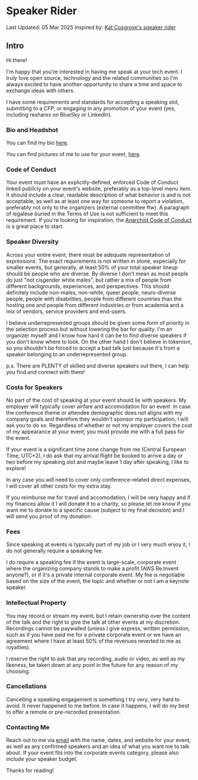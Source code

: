 # Speaker Rider

Last Updated: 05 Mar 2025
Inspired by: [Kat Cosgrove's speaker rider](https://github.com/katcosgrove/katcosgrove/blob/main/speaking.md)

## Intro

Hi there!

I'm happy that you're interested in having me speak at your tech event. 
I truly love open source, technology and the related communities so I'm always excited to have another opportunity to share a time and space to exchange ideas with others.

I have some requirements and standards for accepting a speaking slot, submitting to a CFP, or engaging in any promotion of your event (yes, including reshares on BlueSky or LinkedIn).

### Bio and Headshot

You can find my bio [here](/public-speaking/home.md).

You can find pictures of me to use for your event, [here](/images/).

### Code of Conduct

Your event must have an explicitly-defined, enforced Code of Conduct linked publicly on your event's website, preferably as a top-level menu item. It should include a clear, readable description of what behavior is and is not acceptable, as well as at least one way for someone to report a violation, preferably not only to the organizers (external committee ftw). 
A paragraph of legalese buried in the Terms of Use is not sufficient to meet this requirement. If you're looking for inspiration, the [Anarchist Code of Conduct](https://web.archive.org/web/20240417125638/https://anarchistcode.com/anarchist-code-of-conduct/view.php) is a great place to start.

### Speaker Diversity

Across your entire event, there must be adequate representation of expressions. The exact requirements is not written in stone, especially for smaller events, but generally, at least 50% of your total speaker lineup should be people who are diverse. By diverse I don't mean as most people do just "not cisgender white males", but rather a mix of people from different backgrounds, experiences, and perspectives. This should definitely include non-males, non-white, queer people, neuro-diverse people, people with disabilities, people from different countries than the hosting one and people from different industries or from academia and a mix of vendors, service providers and end-users.

I believe underrepresented groups should be given some form of priority in the selection process but without lowering the bar for quality. 
I'm an organizer myself and I know how hard it can be to find diverse speakers if you don't know where to look.
On the other hand I don't believe in tokenism, so you shouldn't be forced to accept a bad talk just because it's from a speaker belonging to an underrepresented group.

p.s. There are PLENTY of skilled and diverse speakers out there, I can help you find and connect with them!

### Costs for Speakers

No part of the cost of speaking at your event should lie with speakers. 
My employer will typically cover airfare and accomodation for an event.
In case the conference theme or attendee demographic does not aligns with my company goals and therefore they wouldn't sponsor my participation, I will ask you to do so. 
Regardless of whether or not my employer covers the cost of my appearance at your event, you must provide me with a full pass for the event.

If your event is a significant time zone change from me (Central European Time, UTC+2), I do ask that my arrival flight be booked to arrive a day or two before my speaking slot and maybe leave 1 day after speaking, I like to explore!

In any case you will need to cover only conference-related direct expenses, I will cover all other costs for my extra stay.

If you reimburse me for travel and accomodation, I will be very happy and if my finances allow it I will donate it to a charity, so please let me know if you want me to donate to a specific cause (subject to my final decision) and I will send you proof of my donation.

### Fees

Since speaking at events is typically part of my job or I very much enjoy it, I do not generally require a speaking fee.

I do require a speaking fee if the event is large-scale, corporate event where the organizing company stands to make a profit (AWS Re:Invent anyone?), or if it's a private internal corporate event. 
My fee is negotiable based on the size of the event, the topic and whether or not I am a keynote speaker.

### Intellectual Property

You may record or stream my event, but I retain ownership over the content of the talk and the right to give the talk at other events at my discretion. Recordings cannot be paywalled (unless I give express, written permission, such as if you have paid me for a private corporate event or we have an agreement where I have at least 50% of the revenues reverted to me as royalties).

I reserve the right to ask that any recording, audio or video, as well as my likeness, be taken down at any point in the future for any reason of my choosing.

### Cancellations

Cancelling a speaking engagement is something I try very, very hard to avoid. It never happened to me before. In case it happens, I will do my best to offer a remote or pre-recorded presentation. 

### Contacting Me

Reach out to me via [email](mailto:matteo@mb-consulting.dev) with the name, dates, and website for your event, as well as any confirmed speakers and an idea of what you want me to talk about. If your event fits into the corporate events category, please also include your speaker budget.

Thanks for reading!
